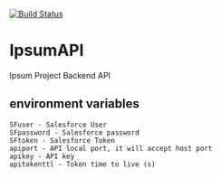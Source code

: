[![Build Status](https://travis-ci.org/Ipsumaite/IpsumAPI.svg)](https://travis-ci.org/Ipsumaite/IpsumAPI)

# IpsumAPI

Ipsum Project Backend API


## environment variables
```
SFuser - Salesforce User
SFpassword - Salesforce password
SFtoken - Salesforce Token
apiport - API local port, it will accept host port
apikey - API key
apitokenttl - Token time to live (s)
```
